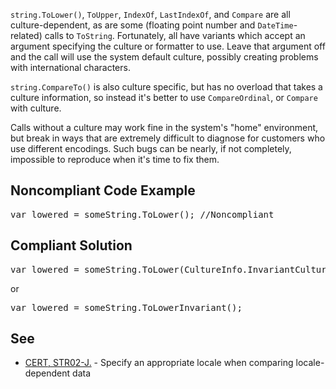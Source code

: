 `string.ToLower()`, `ToUpper`, `IndexOf`, `LastIndexOf`, and `Compare` are all
culture-dependent, as are some (floating point number and `DateTime`-related) calls to `ToString`. Fortunately, all have
variants which accept an argument specifying the culture or formatter to use. Leave that argument off and the call will use the system default
culture, possibly creating problems with international characters.

`string.CompareTo()` is also culture specific, but has no overload that takes a culture information, so instead it's better to use
`CompareOrdinal`, or `Compare` with culture.

Calls without a culture may work fine in the system's "home" environment, but break in ways that are extremely difficult to diagnose for customers
who use different encodings. Such bugs can be nearly, if not completely, impossible to reproduce when it's time to fix them.

## Noncompliant Code Example

<pre>
var lowered = someString.ToLower(); //Noncompliant
</pre>

## Compliant Solution

<pre>
var lowered = someString.ToLower(CultureInfo.InvariantCulture);
</pre>

or

<pre>
var lowered = someString.ToLowerInvariant();
</pre>

## See

*   [CERT, STR02-J.](https://www.securecoding.cert.org/confluence/x/EwAiAg) - Specify an appropriate locale when comparing
      locale-dependent data